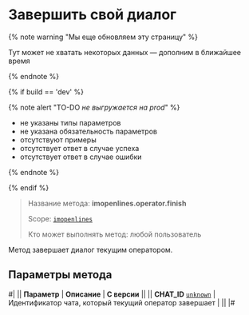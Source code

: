 # Завершить свой диалог

{% note warning "Мы еще обновляем эту страницу" %}

Тут может не хватать некоторых данных — дополним в ближайшее время

{% endnote %}

{% if build == 'dev' %}

{% note alert "TO-DO _не выгружается на prod_" %}

- не указаны типы параметров
- не указана обязательность параметров
- отсутствуют примеры
- отсутствует ответ в случае успеха
- отсутствует ответ в случае ошибки

{% endnote %}

{% endif %}

> Название метода: **imopenlines.operator.finish**
>
> Scope: [`imopenlines`](../../../scopes/permissions.md)
>
> Кто может выполнять метод: любой пользователь

Метод завершает диалог текущим оператором.

## Параметры метода

#|
|| **Параметр** | **Описание** | **С версии** ||
|| **CHAT_ID**
[`unknown`](../../../data-types.md) | Идентификатор чата, который текущий оператор завершает | ||
|#